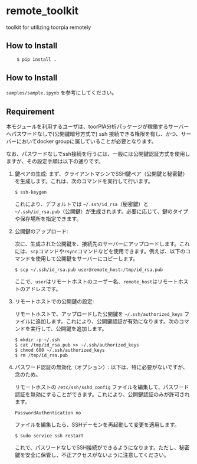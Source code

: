 # remote_toolkit
toolkit for utilizing toorpia remotely

## How to Install

```bash
    $ pip install .
```

## How to Install

`samples/sample.ipynb` を参考にしてください。


## Requirement

本モジュールを利用するユーザは、toorPIA分析パッケージが稼働するサーバーへパスワードなしで(公開鍵暗号方式で) ssh 接続できる権限を有し、かつ、サーバーにおいてdocker groupに属していることが必要となります。

なお、パスワードなしでssh接続を行うには、一般には公開鍵認証方式を使用しますが、その設定手順は以下の通りです。

1. 鍵ペアの生成:
まず、クライアントマシンでSSH鍵ペア（公開鍵と秘密鍵）を生成します。これは、次のコマンドを実行して行います。

    ```
    $ ssh-keygen
    ```
    これにより、デフォルトでは `~/.ssh/id_rsa`（秘密鍵）と `~/.ssh/id_rsa.pub`（公開鍵）が生成されます。必要に応じて、鍵のタイプや保存場所を指定できます。

2. 公開鍵のアップロード:

    次に、生成された公開鍵を、接続先のサーバーにアップロードします。これには、`scp`コマンドや`rsync`コマンドなどを使用できます。例えば、以下のコマンドを使用して公開鍵をサーバーにコピーします。
    ```
    $ scp ~/.ssh/id_rsa.pub user@remote_host:/tmp/id_rsa.pub
    ```
    ここで、`user`はリモートホストのユーザー名、`remote_host`はリモートホストのアドレスです。

3. リモートホストでの公開鍵の設定:

    リモートホストで、アップロードした公開鍵を `~/.ssh/authorized_keys` ファイルに追加します。これにより、公開鍵認証が有効になります。次のコマンドを実行して、公開鍵を追加します。
    ```
    $ mkdir -p ~/.ssh
    $ cat /tmp/id_rsa.pub >> ~/.ssh/authorized_keys
    $ chmod 600 ~/.ssh/authorized_keys
    $ rm /tmp/id_rsa.pub
    ```

4. パスワード認証の無効化（オプション）:
    以下は、特に必要がないですが、念のため。

    リモートホストの `/etc/ssh/sshd_config` ファイルを編集して、パスワード認証を無効にすることができます。これにより、公開鍵認証のみが許可されます。
    ```
    PasswordAuthentication no
    ```
    ファイルを編集したら、SSHデーモンを再起動して変更を適用します。
    ```
    $ sudo service ssh restart
    ```
    これで、パスワードなしでSSH接続ができるようになります。ただし、秘密鍵を安全に保管し、不正アクセスがないように注意してください。

